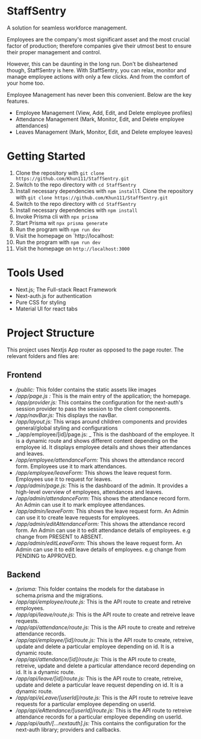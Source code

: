 # StaffSentry
A solution for seamless workforce management.


Employees are the company's most significant asset and the most crucial factor of production; therefore companies give their utmost best to ensure their proper management and control.

However, this can be daunting in the long run. Don't be disheartened though, StaffSentry is here. With StaffSentry, you can relax, monitor and manage employee actions with only a few clicks. And from the comfort of your home too. 

Employee Management has never been this convenient. Below are the key features.

- Employee Management (View, Add, Edit, and Delete employee profiles)
- Attendance Management (Mark, Monitor, Edit, and Delete employee attendances)
-  Leaves Management (Mark, Monitor, Edit, and Delete employee leaves)

# Getting Started
1. Clone the repository with `git clone https://github.com/Khun111/StaffSentry.git`
2. Switch to the repo directory with `cd StaffSentry`
3. Install necessary dependencies with `npm install`1. Clone the repository with `git clone https://github.com/Khun111/StaffSentry.git`
2. Switch to the repo directory with `cd StaffSentry`
3. Install necessary dependencies with `npm install`
4. Invoke Prisma cli with `npx prisma`
5. Start Prisma wit `npx prisma generate`
6. Run the program with `npm run dev`
7. Visit the homepage on `http://localhost:
4. Run the program with `npm run dev`
5. Visit the homepage on `http://localhost:3000`

# Tools Used
- Next.js; The Full-stack React Framework
- Next-auth.js for authentication
- Pure CSS for styling
- Material UI for react tabs

# Project Structure
This project uses Nextjs App router as opposed to the page router. The relevant folders and files are:
## Frontend
- _/public:_ This folder contains the static assets like images
- _/app/page.js :_ This is the main entry of the application; the homepage.
- _/app/provider.js:_ This contains the configuration for the next-auth's session provider to pass the session to the client components.
- _/app/navBar.js:_ This displays the navBar.
- _/app/layout.js:_ This wraps around children components and provides general/global styling and configurations
- _/app/employee/[id]/page.js: _ This is the dashboard of the employee. It is a dynamic route and shows different content depending on the employee id. It displays employee details and shows their attendances and leaves.
- _/app/employee/attendanceForm:_ This shows the attendance record form. Employees use it to mark attendances.
- _/app/employee/leaveForm:_ This shows the leave request form. Employees use it to request for leaves.
- _/app/admin/page.js:_ This is the dashboard of the admin. It provides a high-level overview of employees, attendances and leaves.
- _/app/admin/attendanceForm:_ This shows the attendance record form. An Admin can use it to mark employee attendances.
- _/app/admin/leaveForm:_ This shows the leave request form. An Admin can use it to create leave requests for employees.
- _/app/admin/editAttendanceForm:_ This shows the attendance record form. An Admin can use it to edit attendance details of employees. e.g change from PRESENT to ABSENT.
- _/app/admin/editLeaveForm:_ This shows the leave request form. An Admin can use it to edit leave details of employees. e.g change from PENDING to APPROVED.
## Backend
- _/prisma:_ This folder contains the models for the database in schema.prisma and the migrations.
- _/app/api/employee/route.js:_ This is the API route to create and retreive employees.
- _/app/api/leave/route.js:_ This is the API route to create and retreive leave requests.
- _/app/api/attendance/route.js:_ This is the API route to create and retreive attendance records.
-  _/app/api/employee/[id]/route.js:_ This is the API route to create, retreive, update and delete a particular employee depending on id. It is a dynamic route.
- _/app/api/attendance/[id]/route.js:_ This is the API route to create, retreive, update and delete a particular attendance record depending on id. It is a dynamic route.
- _/app/api/leave/[id]/route.js:_ This is the API route to create, retreive, update and delete a particular leave request depending on id. It is a dynamic route.
- _/app/api/eLeave/[userId]/route.js:_ This is the API route to retreive leave requests for a particular employee depending on userId.
- _/app/api/eAttendance/[userId]/route.js:_ This is the API route to retreive attendance records for a particular employee depending on userId.
- _/app/api/auth/[...nextauth].js:_ This contains the configuration for the next-auth library; providers and callbacks.
